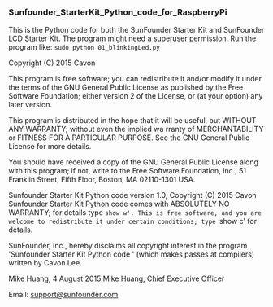 ### Sunfounder_StarterKit_Python_code_for_RaspberryPi
This is the Python code for both the SunFounder Starter Kit and SunFounder LCD Starter Kit.
The program might need a superuser permission. Run the program like:
`sudo python 01_blinkingLed.py`

Copyright (C) 2015 Cavon

This program is free software; you can redistribute it and/or modify
it under the terms of the GNU General Public License as published by
the Free Software Foundation; either version 2 of the License, or
(at your option) any later version.

This program is distributed in the hope that it will be useful,
but WITHOUT ANY WARRANTY; without even the implied wa rranty of
MERCHANTABILITY or FITNESS FOR A PARTICULAR PURPOSE. See the
GNU General Public License for more details.

You should have received a copy of the GNU General Public License along
with this program; if not, write to the Free Software Foundation, Inc.,
51 Franklin Street, Fifth Floor, Boston, MA 02110-1301 USA.

Sunfounder Starter Kit Python code version 1.0, Copyright (C) 2015 Cavon
Sunfounder Starter Kit Python code comes with ABSOLUTELY NO WARRANTY; for details type `show w'.
This is free software, and you are welcome to redistribute it
under certain conditions; type `show c' for details.

SunFounder, Inc., hereby disclaims all copyright interest in the program
'Sunfounder Starter Kit Python code ' (which makes passes at compilers) written by Cavon Lee.

Mike Huang, 4 August 2015
Mike Huang, Chief Executive Officer

Email: support@sunfounder.com
